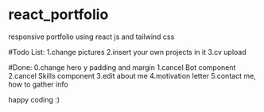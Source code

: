 # react_portfolio
responsive portfolio using react js and tailwind css

#Todo List:
1.change pictures
2.insert your own projects in it
3.cv upload

#Done:
0.change hero y padding and margin
1.cancel Bot component
2.cancel Skills component
3.edit about me
4.motivation letter
5.contact me, how to gather info

happy coding :)
